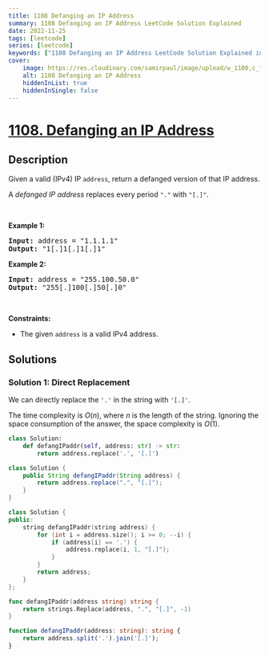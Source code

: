 ```yaml
---
title: 1108 Defanging an IP Address
summary: 1108 Defanging an IP Address LeetCode Solution Explained
date: 2022-11-25
tags: [leetcode]
series: [leetcode]
keywords: ["1108 Defanging an IP Address LeetCode Solution Explained in all languages", "1108 Defanging an IP Address", "LeetCode", "leetcode solution in Python3 C++ Java Go PHP Ruby Swift TypeScript Rust C# JavaScript C", "GeeksforGeeks", "InterviewBit", "Coding Ninjas", "HackerRank", "HackerEarth", "CodeChef", "TopCoder", "AlgoExpert", "freeCodeCamp", "Codeforces", "GitHub", "AtCoder", "Samir Paul"]
cover:
    image: https://res.cloudinary.com/samirpaul/image/upload/w_1100,c_fit,co_rgb:FFFFFF,l_text:Arial_75_bold:1108 Defanging an IP Address - Solution Explained/problem-solving.webp
    alt: 1108 Defanging an IP Address
    hiddenInList: true
    hiddenInSingle: false
---
```



# [1108. Defanging an IP Address](https://leetcode.com/problems/defanging-an-ip-address)


## Description

<p>Given a valid (IPv4) IP <code>address</code>, return a defanged version of that IP address.</p>

<p>A <em>defanged&nbsp;IP address</em>&nbsp;replaces every period <code>&quot;.&quot;</code> with <code>&quot;[.]&quot;</code>.</p>

<p>&nbsp;</p>
<p><strong class="example">Example 1:</strong></p>
<pre><strong>Input:</strong> address = "1.1.1.1"
<strong>Output:</strong> "1[.]1[.]1[.]1"
</pre><p><strong class="example">Example 2:</strong></p>
<pre><strong>Input:</strong> address = "255.100.50.0"
<strong>Output:</strong> "255[.]100[.]50[.]0"
</pre>
<p>&nbsp;</p>
<p><strong>Constraints:</strong></p>

<ul>
	<li>The given <code>address</code> is a valid IPv4 address.</li>
</ul>

## Solutions

### Solution 1: Direct Replacement

We can directly replace the `'.'` in the string with `'[.]'`.

The time complexity is $O(n)$, where $n$ is the length of the string. Ignoring the space consumption of the answer, the space complexity is $O(1)$.

<!-- tabs:start -->

```python
class Solution:
    def defangIPaddr(self, address: str) -> str:
        return address.replace('.', '[.]')
```

```java
class Solution {
    public String defangIPaddr(String address) {
        return address.replace(".", "[.]");
    }
}
```

```cpp
class Solution {
public:
    string defangIPaddr(string address) {
        for (int i = address.size(); i >= 0; --i) {
            if (address[i] == '.') {
                address.replace(i, 1, "[.]");
            }
        }
        return address;
    }
};
```

```go
func defangIPaddr(address string) string {
	return strings.Replace(address, ".", "[.]", -1)
}
```

```ts
function defangIPaddr(address: string): string {
    return address.split('.').join('[.]');
}
```

<!-- tabs:end -->

<!-- end -->
